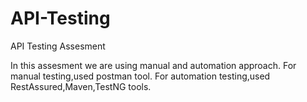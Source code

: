 # API-Testing
API Testing Assesment

In this assesment we are using manual and automation approach.
For manual testing,used postman tool.
For automation testing,used RestAssured,Maven,TestNG tools.



